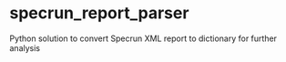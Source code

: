 # specrun_report_parser
Python solution to convert Specrun XML report to dictionary for further analysis

